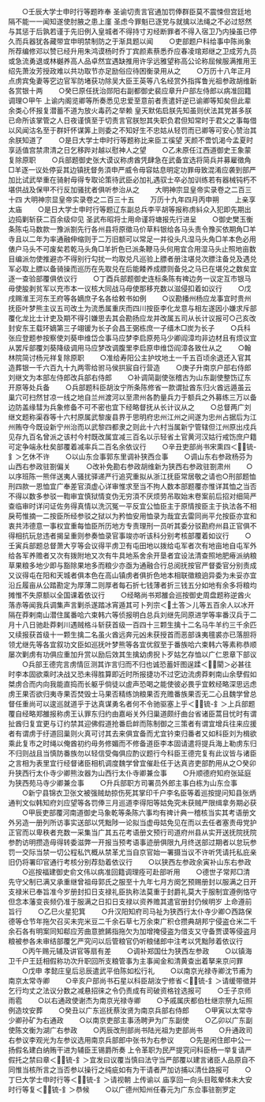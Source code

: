 <!-- { "loadSidebar": true } -->
　　○壬辰大学士申时行等题昨奉  圣谕切责言官通加罚俸群臣莫不震悚但宫廷地隔不能一一闻知遂使肘腋之患上廑  圣虑今罪魁已逐党与就擒以法绳之不必过怒然与其惩于后孰若谨于先旧例入皇城者不得持寸刃经断罪者不得入宿卫乃内操虽已停久而兵器犹各藏带宜申明禁制防之于渐具题以闻
　　○吏部题户科给事中陈尚象所荐编修邓以赞已经升用朱鸿谟杨时乔丁宾颜素蔡悉乔应春凌琯郑继之卫成芳九员或急流勇退或林樾养高人品卓然宜遇缺推用许孚远雅望称高公论称屈候服满推用王绍先萧汝芳授政难以共功取节亦足励俗应待困衡录用从之
　　○万历十八年正月点虏宾兔妻等穵边官军防堵获功除吴大臣王英等八名经赏外指挥鲁光祖参政胡维新各赏银十两
　　○癸巳原任抚治郧阳右副都御史裴应章升户部左侍郎以病准回籍调理○甲午  上谕内阁览卿等所奏悉见忠爱至意前者责遣奸逆已谕卿等知矣但此辈余类心怀报复潜蓄不道为放火毒药之举赖  皇天默佑启朕先知虽则伏法其党甚多朕已命所该掌管之人日夜谨慎至于切责言官朕恕其失职负君但知常时于君父之事每借以风闻沽名至于群奸怀谋筭上则委之不知好生不忠姑从轻罚而已卿等可安心赞治其余朕知道了
　　○是日大学士申时行等题称比来臣工徯望  天颜不啻饥渴今孟夏时享适值宫禁肃清之日乞移跸对越以慰神人之望
　　○乙未原任江西道御史王象蒙复除原职
　　○兵部题御史张大谟议称虏酋凭肆急在武备宜选将简兵并募雇徵角□羊逐一议处停妥其边镇抚督务湏申严威令毋容姑息明定功罪毋致混淆应袭到部严加比试武举重在骑射毋得专取论策待武臣必加礼遇驭士卒必加训练若有器械钝朽不堪供战及保甲不行反加骚扰者俱听参治从之
　　大明神宗显皇帝实录卷之二百三十四
大明神宗显皇帝实录卷之二百三十五
　　万历十九年四月丙申朔
　　上亲享  太庙
　　○是日大学士申时行等题辽东副总兵李平胡等报称虏紏众入犯即先期出边捣剿斩获二百余级仰见  圣武布昭将士用命谨将塘报先行进呈
　　○御史樊玉衡条陈屯马数款一豫派劄先行各州县将原徵马价草料银给各马头责令豫买依期角□羊寺且以二年为率通融伸缩则于二万旧额可以常足一并役头凡湿马头角□羊本色必用俵户马头不可废矣若乾马头角□羊折色已派条鞭马头何用宜合用湿马头止照地亩数目编派勿使推避亦不得别行勾扰一均取兑凡巡验上膘者册注堪兑次膘注备兑及遇兑军必取上膘以备骑操而巡历在先取兑在后能餧养成膘则备兑之马已在堪兑之数矣宜逐一查验部覆俱依议行
　　○丁酉兵部题御史连标条陈有禆边务一议定互市银马毋使朘剥贫军以充市本一议核大同战马毋使那移充数以滋侵扣着如议行
　　○戊戌赐淮王河东王府等各嫡庶子名各给敕书如例
　　○议勘播州杨应龙事宜时贵州抚臣叶梦熊主议五司改土为流悉属重庆而四川按臣李化龙意与相左遂因小嫌求斥部覆化龙比士计吏及期不得引嫌思去其会勘扬应龙并改属五司从长计议报可○己亥改封安东王载环嫡第三子翊锾为长子会昌王弼栋庶一子缙木□炭为长子
　　○兵科张应登题参按察使刘葵申维岱佥事马应梦李启原苑马少卿阎漳均非边材且有烦议宜从罢斥部覆刘葵降级调用马应梦改调腹里李启原申维岱阎漳各致仕从之
　　○翰林院简讨杨元祥复除原职
　　○准给寿阳公主护坟地土一千五百顷余退还入官其造葬银一千六百九十九两零给驸马侯拱宸自行营造
　　○庚子升南京户部右侍郎刘继文为本部左侍郎改兵部右侍郎
　　○补调简副使张稽古为山东副使整饬辽东开原等处兵备
　　○兵部题科臣胡汝宁所条陈修省一款谓扯酋东归火酋远遁虽云巢穴可扫然甘凉一线之地自兰州渡河以至肃州各酌量兵力于额兵之外募练三万以备边防盖缘彗为兵象修备不可不密也宜下经略督抚从长计议从之
　　○总督两广刘继文题称渠吞等十六村原属武黎废县界于思明府忠州江州之间遂为忠州占据后为江州贿夺今既设新宁州治而以武黎四都隶之则此十六村当属新宁管辖但江州原出戍兵见存九百名曾派之该村今村既改属宜减三百名以示轻省土官黄河汉姑行戒饬庶户籍可定争端永杜矣部覆着减率兵二百名余依议行
　　○辛丑吏部尚书宋熏四＜锍-釒＞乞休不许
　　○以山东佥事郭东里调补狭西佥事
　　○调山东右参政杨芬为山西右参政驻劄偏关
　　○改补免勘右参政胡维新为狭西右参政驻劄肃州
　　○以序班陈一熊伴送夷人骚扰驿递严行追究重拟从浙江抚臣常居敬之请也○刑部题恤刑四款一恩恤宜广奉差官湏虚心详审惟求至当不拘人数本部题覆亦惟详其恤之当否不得以数多参驳一鞫审宜慎狱情变伪无穷湏不厌烦劳吊取始末卷案前后招对细简严查临审时详问证佐务得真情以洗沉冤一平反宜公恤臣主于原情按臣主于执法各不相戾苟惟摘一二按臣所经参驳之狱以为矜恤安用恤录为哉宜去雷同尚平允按臣亦宜和衷共沛德意一事权宜重每恤臣所历地方专责理刑一员听其委分驳勘府州县正官俱不得相抗玩怠违者揭呈重则参奏恤录官事竣亦听该科分别考核部覆着如议行
　　○壬寅兵部题总督萧大亨等会议得平虏卫有屯田地以拨给屯军者次有地亩地自屯军外给各军养赡者又次有拨附地又次有牛具地系舍余开垦者宜设法清查照地肥瘠派纳粮草果粮多地少即与豁除果地多而粮少亦亟为通融合行总阅抚按官严督委官分别责成又议得屯在阳和天城者俱本色在高山镇虏者俱折色地本相联徵粮逈异委为未妥亦宜沿丘履亩从公踏勘定为厚薄二则厚者每石折七钱薄者折三钱五分如地有余多将粮均摊惟不失原额以全国课着依议行
　　○经略尚书郑雒会巡按御史周盘题称逆酋火落赤等闻我兵调集声言剿杀遂踏冰宵遁其可卜列宗＜土答＞儿等五百余人以冰开隔在莽剌南山潜住属番哈六束韩六等侦报明白总兵刘继先同原进学等率番汉兵于二月十八日驰赴莽剌川遇贼格斗斩获首级一百四十三颗生擒十二名马牛羊约三千余匹又续报获首级十一颗生擒二名虽火酋远奔元凶未获授首而恶部诛夷氊裘亦已落胆将领尤继先等各宜叙功文臣如巡抚叶梦熊等各宜优叙至于番族哈六束韩六等素称恭顺屡次剿虏有功俱应重加升赏以励后效其生擒幼虏掜卜歹姑乞存恤以广仁恩章下部议
　　○兵部王德完言虏情叵测其诈言归而不归也诚恐蓄奸图逞蹂＜閵＞必甚往时李本固欲乘时决战又恐未得胜算即近时所报捷功不过穵边流虏莽剌南山余孽假如桀虏合而内向我能直捣而长躯乎倘徒以虗声恐喝之能使彼必畏乎宜敕经略深思远虑虏王果否欲归夷寺果否焚毁士马果否精练饷粮果否充赡番族果否无二心且魏学曾总督任重尚可以逡巡就道乎于达真谋勇名者何不令驰驱塞上乎＜锍-釒＞上兵部题覆自经略郑雒报称虏王认罪东归约由嘉峪关外归巢道颇纡曲台省诸臣蒿目忧时有谓扯酋归复宜更与订约禁其迎佛假道抢番启衅而陈制御之三策者有谓宜增兵往来应援者有谓虏于纡道回巢则火真可讨其去来俱宜备而尤宜钤束归番者又如科臣刘为楫欲乘此复市之时绳以俺酋初约毋务修媚而不修备道臣李本固请遣将提兵海上勒虏东归不归则战且当慎防番族勿以轻信受侮俱应酌议题行今科臣王德完复有此议皆与诸臣之言相为表里宜行经督诸臣相机调度魏学曾宜催赴任于达真咨吏部酌用从之○癸卯升狭西行太仆寺少卿熊汝器为山西行太仆寺卿兼佥事
　　○升顺德府知府张延庭为狭西苑马寺少卿兼佥事
　　○升兵部职方司署员外郎主事白栋为山东佥事
　　○新宁县锦衣卫张文被强贼劫掠伤死其掌印千户李名臣等着巡按提问知县张炳通判文似韩知府刘应望等各罚俸三月巡道李得阳等姑免究未获贼严限缉拿务期必获
　　○甲辰吏部覆河南道御史马象乾等条陈六事均有禆计典一稽核当实其考语册文外另造一册列所访事实送部以凭黜陟一论拟当虚毋姑免见在而以去任者塞责毋党护正官而以卑秩者充数一采集当广其五花考语册文预行司道府州县从实开送抚院抚院参酌访明攒造毋得转委滋弊一开报当预考语事迹册俱限九月终送部过期者以怠玩参罚一交际当禁一切公程私饩概从禁革尤当自京官始一署摄当议不许听凭请托私庇亲旧仍将署印官通行考核分别荐劾着依议行
　　○以狭西左参政余寅补山东右参政
　　○巡按福建御史俞文伟以病准回籍调理痊可赴部听用
　　○德世子常邦□清先守父制已满又承重继曾祖母郭氏之服至十九年七月方阕乞预赐册封以服满之日开支禄米已奉旨准今岁册封扣日支禄礼臣执称法莫重于封爵礼莫大于服制宜遵例恪守但念本藩变丧频仍准于服满之日扣日支禄以资养赡其遣官册封仍候明岁  上命遵前旨行
　　○乙巳火星犯箕
　　○升汉阳知府司马祉为狭西行太仆寺少卿○西路保德等仓节年拖欠召买未完米豆二千余石草七万余束广积仓攒典胡邦宁侵盗仓米二千余石各有明案同知郗应芳曲意摭餙指拖欠为加增掩侵盗为借支又守备贾谟等侵盗月粮被参各未审结部覆乞严究问以后管粮官仍听粮储郎中注考以凭黜陟着依议行
　　○丙午赐元辅及讲官等扇有差
　　○调补郑国仕为狭西左参政
　　○以镇海卫千户王廷相假称功次升职回所支粮管事为主事闻金和清黄查出着拏来京问罪
　　○戊申  孝懿庄皇后忌辰遣武平伯陈如松行礼
　　○以南京光禄寺卿沈节甫为南京太常寺卿
　　○辛亥户部尚书石星以科臣胡汝宁修省＜锍-釒＞请缓带徵并乞行均丈之法议分数之减悬招徕之令仍责成有司破资格铨选报可
　　○壬子京师雨雹
　　○以右通政使谢杰为南京光禄寺卿
　　○予戚属庆都伯杜继宗祭九坛照例造坟安葬
　　○癸丑以广东巡抚蔡汝贤为南京兵部右侍郎
　　○甲寅以太常寺少卿孙矿为右通政
　　○以南京吏部主事汤聘尹为广东副使
　　○乙卯以广东副使陈文衡为湖广右参政
　　○丙辰改刑部尚书陆光祖为吏部尚书
　　○升通政司右参议李观光为左参议选用南京兵部郎中张书为右参议
　　○先是闲住郎中公一扬假名建白纳贿干进为辅臣王锡爵所奏  上令革职为民严提究问科臣杨一举复请严假托之禁曰章＜锍-釒＞宜发曰议覆当慎曰法守当严部覆以建言诸臣人品原自不同惟当核所言之当否参以操行之纯疵如有为干请者严加访捕以清仕路报可
　　○丁巳大学士申时行等＜锍-釒＞请视朝  上传谕以  庙享回一向头目眩晕体未大安时行等复＜锍-釒＞恭候
　　○以广德州知州任春元为广东佥事驻劄罗定
